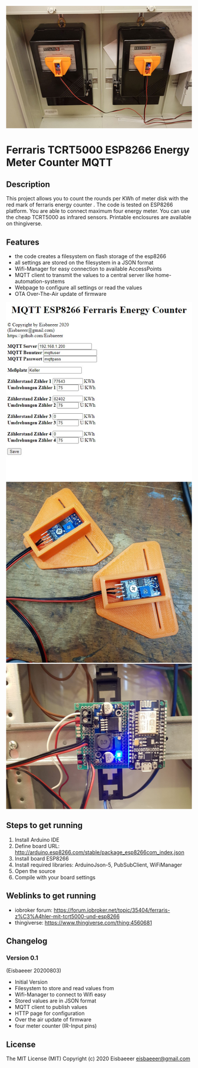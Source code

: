 ![Logo](pics/logo.jpg)
# Ferraris TCRT5000 ESP8266 Energy Meter Counter MQTT

## Description
This project allows you to count the rounds per KWh of meter disk with the red mark of ferraris energy counter .
The code is tested on ESP8266 platform.
You are able to connect maximum four energy meter.
You can use the cheap TCRT5000 as infrared sensors.
Printable enclosures are available on thingiverse.

## Features
- the code creates a filesystem on flash storage of the esp8266
- all settings are stored on the filesystem in a JSON format
- Wifi-Manager for easy connection to available AccessPoints
- MQTT client to transmit the values to a central server like home-automation-systems
- Webpage to configure all settings or read the values
- OTA Over-The-Air update of firmware

![Logo](pics/webpage.jpg)
![Logo](pics/irsensor.jpg)
![Logo](pics/esp8266.jpg)

## Steps to get running
1. Install Arduino IDE
2. Define board URL: http://arduino.esp8266.com/stable/package_esp8266com_index.json
3. Install board ESP8266
4. Install required libraries: ArduinoJson-5, PubSubClient, WiFiManager
5. Open the source
6. Compile with your board settings

## Weblinks to get running
- iobroker forum: https://forum.iobroker.net/topic/35404/ferraris-z%C3%A4hler-mit-tcrt5000-und-esp8266
- thingiverse: https://www.thingiverse.com/thing:4560681

## Changelog 

### Version 0.1
(Eisbaeeer 20200803)   
- Initial Version   
- Filesystem to store and read values from   
- Wifi-Manager to connect to Wifi easy   
- Stored values are in JSON format   
- MQTT client to publish values   
- HTTP page for configuration   
- Over the air update of firmware   
- four meter counter (IR-Input pins)   

## License
The MIT License (MIT)
Copyright (c) 2020 Eisbaeeer <eisbaeeer@gmail.com> 
